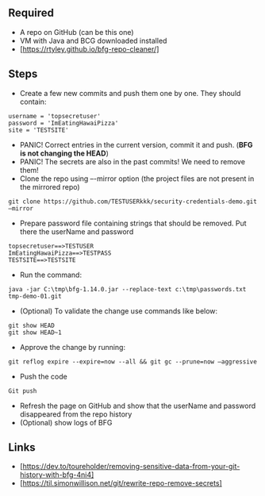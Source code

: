 ## Required
- A repo on GitHub (can be this one)
- VM with Java and BCG downloaded installed
- [https://rtyley.github.io/bfg-repo-cleaner/]

## Steps
- Create a few new commits and push them one by one. They should contain:
```
username = 'topsecretuser'
password = 'ImEatingHawaiPizza'
site = 'TESTSITE'
```
- PANIC! Correct entries in the current version, commit it and push. (**BFG is not changing the HEAD**)
- PANIC! The secrets are also in the past commits! We need to remove them!
- Clone the repo using –-mirror option (the project files are not present in the mirrored repo)
```
git clone https://github.com/TESTUSERkkk/security-credentials-demo.git –mirror
```
- Prepare password file containing strings that should be removed. Put there the userName and password
```
topsecretuser==>TESTUSER
ImEatingHawaiPizza==>TESTPASS
TESTSITE==>TESTSITE
```
- Run the command:
```
java -jar C:\tmp\bfg-1.14.0.jar --replace-text c:\tmp\passwords.txt tmp-demo-01.git
```
- (Optional) To validate the change use commands like below:
```
git show HEAD
git show HEAD~1
```
- Approve the change by running:
```
git reflog expire --expire=now --all && git gc --prune=now –aggressive
```
- Push the code
```
Git push
```
- Refresh the page on GitHub and show that the userName and password disappeared from the repo history
- (Optional) show logs of BFG

## Links
- [https://dev.to/toureholder/removing-sensitive-data-from-your-git-history-with-bfg-4ni4]
- [https://til.simonwillison.net/git/rewrite-repo-remove-secrets]
